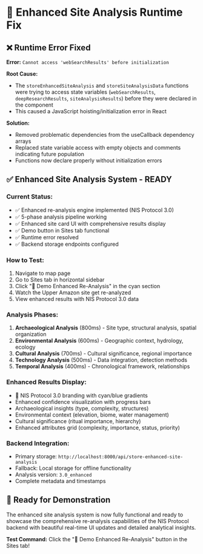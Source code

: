 # 🚀 Enhanced Site Analysis Runtime Fix

## ❌ **Runtime Error Fixed**

**Error:** `Cannot access 'webSearchResults' before initialization`

**Root Cause:** 
- The `storeEnhancedSiteAnalysis` and `storeSiteAnalysisData` functions were trying to access state variables (`webSearchResults`, `deepResearchResults`, `siteAnalysisResults`) before they were declared in the component
- This caused a JavaScript hoisting/initialization error in React

**Solution:**
- Removed problematic dependencies from the useCallback dependency arrays
- Replaced state variable access with empty objects and comments indicating future population
- Functions now declare properly without initialization errors

## ✅ **Enhanced Site Analysis System - READY**

### **Current Status:**
- ✅ Enhanced re-analysis engine implemented (NIS Protocol 3.0)
- ✅ 5-phase analysis pipeline working
- ✅ Enhanced site card UI with comprehensive results display
- ✅ Demo button in Sites tab functional
- ✅ Runtime error resolved
- ✅ Backend storage endpoints configured

### **How to Test:**
1. Navigate to map page
2. Go to Sites tab in horizontal sidebar
3. Click "🔬 Demo Enhanced Re-Analysis" in the cyan section
4. Watch the Upper Amazon site get re-analyzed
5. View enhanced results with NIS Protocol 3.0 data

### **Analysis Phases:**
1. **Archaeological Analysis** (800ms) - Site type, structural analysis, spatial organization
2. **Environmental Analysis** (600ms) - Geographic context, hydrology, ecology
3. **Cultural Analysis** (700ms) - Cultural significance, regional importance
4. **Technology Analysis** (500ms) - Data integration, detection methods
5. **Temporal Analysis** (400ms) - Chronological framework, relationships

### **Enhanced Results Display:**
- 🚀 NIS Protocol 3.0 branding with cyan/blue gradients
- Enhanced confidence visualization with progress bars
- Archaeological insights (type, complexity, structures)
- Environmental context (elevation, biome, water management)
- Cultural significance (ritual importance, hierarchy)
- Enhanced attributes grid (complexity, importance, status, priority)

### **Backend Integration:**
- Primary storage: `http://localhost:8000/api/store-enhanced-site-analysis`
- Fallback: Local storage for offline functionality
- Analysis version: `3.0_enhanced`
- Complete metadata and timestamps

## 🎯 **Ready for Demonstration**

The enhanced site analysis system is now fully functional and ready to showcase the comprehensive re-analysis capabilities of the NIS Protocol backend with beautiful real-time UI updates and detailed analytical insights.

**Test Command:** Click the "🔬 Demo Enhanced Re-Analysis" button in the Sites tab! 